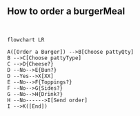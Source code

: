 ## How to order a burgerMeal

```JSON
  
```
```mermaid
flowchart LR

A([Order a Burger]) -->B[Choose pattyQty]
B -->C[Choose pattyType]
C -->D{Cheese?}
D --No-->E{Bun?}
D --Yes-->X[XX]
E --No-->F{Toppings?}
F --No-->G{Sides?}
G --No-->H{Drink?}
H --No------>I[Send order]
I -->K([End]) 



```

